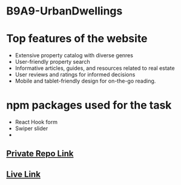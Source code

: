 # B9A9-UrbanDwellings

# Top features of the website
* Extensive property catalog with diverse genres
* User-friendly property search
* Informative articles, guides, and resources related to real estate
* User reviews and ratings for informed decisions
* Mobile and tablet-friendly design for on-the-go reading.

# npm packages used for the task
* React Hook form
* Swiper slider
*

## [ Private Repo Link](https://github.com/programming-hero-web-course-4/b9a9-real-estate-shuvo339)

## [ Live Link]()


